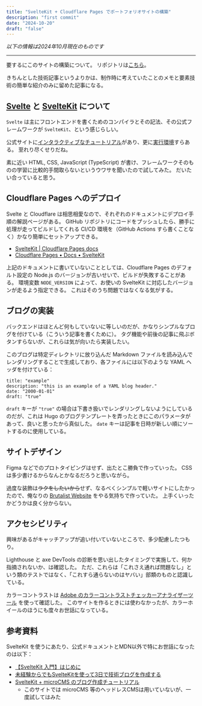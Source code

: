 ```yaml
---
title: "SvelteKit + Cloudflare Pages でポートフォリオサイトの構築"
description: "first commit"
date: "2024-10-20"
draft: "false"
---
```


*以下の情報は2024年10月現在のものです*

---

要するにこのサイトの構築について。
リポジトリは[こちら](https://github.com/peaksvndvalleys/pav_works)。

きちんとした技術記事というよりかは、制作時に考えていたことのメモと要素技術の簡単な紹介のみに留めた記事になる。

## [Svelte](https://svelte.jp) と [SvelteKit](https://kit.svelte.jp) について

`Svelte` は主にフロントエンドを書くためのコンパイラとその記法、その公式フレームワークが `SvelteKit`、という感じらしい。

公式サイトに[インタラクティブなチュートリアル](https://learn.svelte.jp/)があり、更に[実行環境](https://svelte.jp/repl/)すらある。
至れり尽くせりだね。

素に近い HTML, CSS, JavaScript (TypeScript) が書け、フレームワークそのものの学習に比較的手間取らないというウワサを聞いたので試してみた。
だいたい合っていると思う。

## Cloudflare Pages へのデプロイ

Svelte と Cloudflare は相思相愛なので、それぞれのドキュメントにデプロイ手順の解説ページがある。
GitHub リポジトリにコードをプッシュしたら、勝手に処理が走ってビルドしてくれる CI/CD 環境を（GitHub Actions すら書くことなく）かなり簡単にセットアップできる。

* [SvelteKit | Cloudflare Pages docs](https://developers.cloudflare.com/pages/framework-guides/deploy-a-svelte-site/)
* [Cloudflare Pages • Docs • SvelteKit](https://kit.svelte.jp/docs/adapter-cloudflare)

上記のドキュメントに書いていないこととしては、Cloudflare Pages のデフォルト設定の Node.js のバージョンが古いせいで、ビルドが失敗することがある。
環境変数 `NODE_VERSION` によって、お使いの SvelteKit に対応したバージョンが走るよう指定できる。
これはそのうち問題ではなくなる気がする。

## ブログの実装

バックエンドはほとんど何もしていないに等しいのだが、かなりシンプルなブログを付けている（こういう記事を書くために）。
タグ機能や前後の記事に飛ぶボタンすらないが、これらは気が向いたら実装したい。

このブログは特定ディレクトリに放り込んだ Markdown ファイルを読み込んでレンダリングすることで生成しており、各ファイルには以下のような YAML ヘッダを付けている：

```
title: "example"
description: "this is an example of a YAML blog header."
date: "2000-01-01"
draft: "true"
```

`draft` キーが `"true"` の場合は下書き扱いでレンダリングしないようにしているのだが、これは Hugo のブログテンプレートを弄ったときにこのパラメータがあって、良いと思ったから真似した。
`date` キーは記事を日時が新しい順にソートするのに使用している。

## サイトデザイン

Figma などでのプロトタイピングはせず、出たとこ勝負で作っていった。
CSS は多少書けるからなんとかなるだろうと思いながら。

過度な装飾は~~ラクをしたいから~~せず、なるべくシンプルで軽いサイトにしたかったので、俺なりの [Brutalist Website](https://brutalistwebsites.com) をやる気持ちで作っていた。
上手くいったかどうかは良く分からない。

## アクセシビリティ

興味があるがキャッチアップが追い付いていないところで、多少配慮したつもり。

Lighthouse と axe DevTools の診断を思い出したタイミングで実施して、何か指摘されないか、は確認した。
ただ、これらは「これさえ通れば問題なし」という類のテストではなく、「これすら通らないのはヤバい」部類のものと認識している。

カラーコントラストは [Adobe のカラーコントラストチェッカーアナライザーツール](https://color.adobe.com/ja/create/color-contrast-analyzer) を使って確認した。
このサイトを作るときには使わなかったが、カラーホイールのほうにも度々お世話になっている。

## 参考資料

SvelteKit を使うにあたり、公式ドキュメントとMDN以外で特にお世話になったのは以下：

* [【SvelteKit 入門】はじめに](https://zenn.dev/wnr/articles/50cnoe5xvzmw)
* [未経験からでもSvelteKitを使って3日で技術ブログを作成する](https://zenn.dev/ring_belle/books/blog-sveltekit)
* [SvelteKit + microCMS のブログ作成チュートリアル](https://blog.microcms.io/sveltekit-tutorial/)
    * このサイトでは microCMS 等のヘッドレスCMSは用いていないが、一度試してはみた
